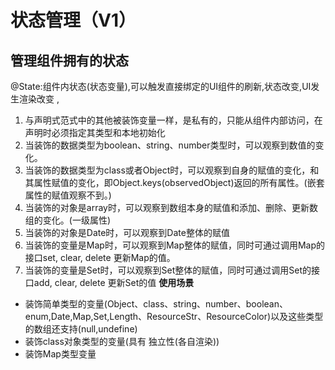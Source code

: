 # 状态管理（V1）
## 管理组件拥有的状态
@State:组件内状态(状态变量),可以触发直接绑定的UI组件的刷新,状态改变,UI发生渲染改变 ,
1. 与声明式范式中的其他被装饰变量一样，是私有的，只能从组件内部访问，在声明时必须指定其类型和本地初始化
2. 当装饰的数据类型为boolean、string、number类型时，可以观察到数值的变化。
3. 当装饰的数据类型为class或者Object时，可以观察到自身的赋值的变化，和其属性赋值的变化，即Object.keys(observedObject)返回的所有属性。(嵌套属性的赋值观察不到。)
4. 当装饰的对象是array时，可以观察到数组本身的赋值和添加、删除、更新数组的变化。(一级属性)
5. 当装饰的对象是Date时，可以观察到Date整体的赋值
6. 当装饰的变量是Map时，可以观察到Map整体的赋值，同时可通过调用Map的接口set, clear, delete 更新Map的值。
7. 当装饰的变量是Set时，可以观察到Set整体的赋值，同时可通过调用Set的接口add, clear, delete 更新Set的值
**使用场景**
* 装饰简单类型的变量(Object、class、string、number、boolean、enum,Date,Map,Set,Length、ResourceStr、ResourceColor)以及这些类型的数组还支持(null,undefine)
* 装饰class对象类型的变量(具有 独立性(各自渲染))
* 装饰Map类型变量


